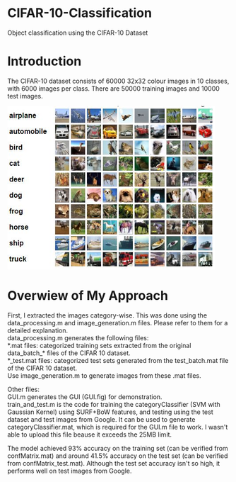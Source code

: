 # CIFAR-10-Classification
Object classification using the CIFAR-10 Dataset

# Introduction
The CIFAR-10 dataset consists of 60000 32x32 colour images in 10 classes, with 6000 images per class. There are 50000 training images and 10000 test images.

![alt tag](https://github.com/My-Machine-Learning-Projects/CIFAR-10-Classification/blob/master/CIFAR-10%20Classes.JPG)

# Overwiew of My Approach
First, I extracted the images category-wise. This was done using the data_processing.m and image_generation.m files. Please refer to them for a detailed explanation.<br/>data_processing.m generates the following files:<br/>
\*.mat files: categorized training sets extracted from the original data_batch\_\* files of the CIFAR 10 dataset.<br/>
\*\_test.mat files: categorized test sets generated from the test_batch.mat file of the CIFAR 10 dataset. <br/>
Use image_generation.m to generate images from these .mat files.

Other files:<br/>
GUI.m generates the GUI (GUI.fig) for demonstration.<br/>
train_and_test.m is the code for training the categoryClassifier (SVM with Gaussian Kernel) using SURF+BoW features, and testing using the test dataset and test images from Google. It can be used to generate categoryClassifier.mat, which is required for the GUI.m file to work. I wasn't able to upload this file beause it exceeds the 25MB limit.<br/>

The model achieved 93% accuracy on the training set (can be verified from confMatrix.mat) and around 41.5% accuracy on the test set (can be verified from confMatrix_test.mat). Although the test set accuracy isn't so high, it performs well on test images from Google.
